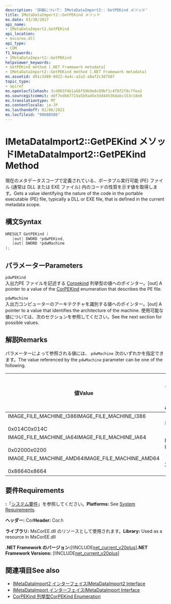 ```yaml
---
description: '詳細について: IMetaDataImport2:: GetPEKind メソッド'
title: IMetaDataImport2::GetPEKind メソッド
ms.date: 03/30/2017
api_name:
- IMetaDataImport2.GetPEKind
api_location:
- mscoree.dll
api_type:
- COM
f1_keywords:
- IMetaDataImport2::GetPEKind
helpviewer_keywords:
- GetPEKind method [.NET Framework metadata]
- IMetaDataImport2::GetPEKind method [.NET Framework metadata]
ms.assetid: d91c3d89-8022-4a4c-a2a2-a8af2c387507
topic_type:
- apiref
ms.openlocfilehash: 3cd003f4b1a56f59b9e8c89bf1c4f8f2f8c7fea1
ms.sourcegitcommit: ddf7edb67715a5b9a45e3dd44536dabc153c1de0
ms.translationtype: MT
ms.contentlocale: ja-JP
ms.lasthandoff: 02/06/2021
ms.locfileid: "99688586"
---
```

# <a name="imetadataimport2getpekind-method"></a><span data-ttu-id="96467-103">IMetaDataImport2::GetPEKind メソッド</span><span class="sxs-lookup"><span data-stu-id="96467-103">IMetaDataImport2::GetPEKind Method</span></span>

<span data-ttu-id="96467-104">現在のメタデータスコープで定義されている、ポータブル実行可能 (PE) ファイル (通常は DLL または EXE ファイル) 内のコードの性質を示す値を取得します。</span><span class="sxs-lookup"><span data-stu-id="96467-104">Gets a value identifying the nature of the code in the portable executable (PE) file, typically a DLL or EXE file, that is defined in the current metadata scope.</span></span>  
  
## <a name="syntax"></a><span data-ttu-id="96467-105">構文</span><span class="sxs-lookup"><span data-stu-id="96467-105">Syntax</span></span>  
  
```cpp  
HRESULT GetPEKind (  
   [out] DWORD *pdwPEKind,  
   [out] DWORD *pdwMachine  
);  
```  
  
## <a name="parameters"></a><span data-ttu-id="96467-106">パラメーター</span><span class="sxs-lookup"><span data-stu-id="96467-106">Parameters</span></span>  

 `pdwPEKind`  
 <span data-ttu-id="96467-107">入出力PE ファイルを記述する [Corpekind](corpekind-enumeration.md) 列挙型の値へのポインター。</span><span class="sxs-lookup"><span data-stu-id="96467-107">[out] A pointer to a value of the [CorPEKind](corpekind-enumeration.md) enumeration that describes the PE file.</span></span>  
  
 `pdwMachine`  
 <span data-ttu-id="96467-108">入出力コンピューターのアーキテクチャを識別する値へのポインター。</span><span class="sxs-lookup"><span data-stu-id="96467-108">[out] A pointer to a value that identifies the architecture of the machine.</span></span> <span data-ttu-id="96467-109">使用可能な値については、次のセクションを参照してください。</span><span class="sxs-lookup"><span data-stu-id="96467-109">See the next section for possible values.</span></span>  
  
## <a name="remarks"></a><span data-ttu-id="96467-110">解説</span><span class="sxs-lookup"><span data-stu-id="96467-110">Remarks</span></span>  

 <span data-ttu-id="96467-111">パラメーターによって参照される値には、 `pdwMachine` 次のいずれかを指定できます。</span><span class="sxs-lookup"><span data-stu-id="96467-111">The value referenced by the `pdwMachine` parameter can be one of the following.</span></span>  
  
|<span data-ttu-id="96467-112">値</span><span class="sxs-lookup"><span data-stu-id="96467-112">Value</span></span>|<span data-ttu-id="96467-113">コンピューターのアーキテクチャ</span><span class="sxs-lookup"><span data-stu-id="96467-113">Machine architecture</span></span>|  
|-----------|--------------------------|  
|<span data-ttu-id="96467-114">IMAGE_FILE_MACHINE_I386</span><span class="sxs-lookup"><span data-stu-id="96467-114">IMAGE_FILE_MACHINE_I386</span></span><br /><br /> <span data-ttu-id="96467-115">0x014C</span><span class="sxs-lookup"><span data-stu-id="96467-115">0x014C</span></span>|<span data-ttu-id="96467-116">x86</span><span class="sxs-lookup"><span data-stu-id="96467-116">x86</span></span>|  
|<span data-ttu-id="96467-117">IMAGE_FILE_MACHINE_IA64</span><span class="sxs-lookup"><span data-stu-id="96467-117">IMAGE_FILE_MACHINE_IA64</span></span><br /><br /> <span data-ttu-id="96467-118">0x0200</span><span class="sxs-lookup"><span data-stu-id="96467-118">0x0200</span></span>|<span data-ttu-id="96467-119">Intel IPF</span><span class="sxs-lookup"><span data-stu-id="96467-119">Intel IPF</span></span>|  
|<span data-ttu-id="96467-120">IMAGE_FILE_MACHINE_AMD64</span><span class="sxs-lookup"><span data-stu-id="96467-120">IMAGE_FILE_MACHINE_AMD64</span></span><br /><br /> <span data-ttu-id="96467-121">0x8664</span><span class="sxs-lookup"><span data-stu-id="96467-121">0x8664</span></span>|<span data-ttu-id="96467-122">X64</span><span class="sxs-lookup"><span data-stu-id="96467-122">x64</span></span>|  
  
## <a name="requirements"></a><span data-ttu-id="96467-123">要件</span><span class="sxs-lookup"><span data-stu-id="96467-123">Requirements</span></span>  

 <span data-ttu-id="96467-124">**:**「[システム要件](../../get-started/system-requirements.md)」を参照してください。</span><span class="sxs-lookup"><span data-stu-id="96467-124">**Platforms:** See [System Requirements](../../get-started/system-requirements.md).</span></span>  
  
 <span data-ttu-id="96467-125">**ヘッダー:** Cor</span><span class="sxs-lookup"><span data-stu-id="96467-125">**Header:** Cor.h</span></span>  
  
 <span data-ttu-id="96467-126">**ライブラリ:** MsCorEE.dll のリソースとして使用されます。</span><span class="sxs-lookup"><span data-stu-id="96467-126">**Library:** Used as a resource in MsCorEE.dll</span></span>  
  
 <span data-ttu-id="96467-127">**.NET Framework のバージョン:**[!INCLUDE[net_current_v20plus](../../../../includes/net-current-v20plus-md.md)]</span><span class="sxs-lookup"><span data-stu-id="96467-127">**.NET Framework Versions:** [!INCLUDE[net_current_v20plus](../../../../includes/net-current-v20plus-md.md)]</span></span>  
  
## <a name="see-also"></a><span data-ttu-id="96467-128">関連項目</span><span class="sxs-lookup"><span data-stu-id="96467-128">See also</span></span>

- [<span data-ttu-id="96467-129">IMetaDataImport2 インターフェイス</span><span class="sxs-lookup"><span data-stu-id="96467-129">IMetaDataImport2 Interface</span></span>](imetadataimport2-interface.md)
- [<span data-ttu-id="96467-130">IMetaDataImport インターフェイス</span><span class="sxs-lookup"><span data-stu-id="96467-130">IMetaDataImport Interface</span></span>](imetadataimport-interface.md)
- [<span data-ttu-id="96467-131">CorPEKind 列挙型</span><span class="sxs-lookup"><span data-stu-id="96467-131">CorPEKind Enumeration</span></span>](corpekind-enumeration.md)
